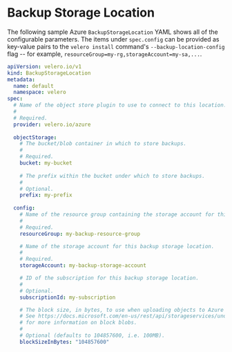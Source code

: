 # Backup Storage Location

The following sample Azure `BackupStorageLocation` YAML shows all of the configurable parameters. The items under `spec.config` can be provided as key-value pairs to the `velero install` command's `--backup-location-config` flag -- for example, `resourceGroup=my-rg,storageAccount=my-sa,...`.

```yaml
apiVersion: velero.io/v1
kind: BackupStorageLocation
metadata:
  name: default
  namespace: velero
spec:
  # Name of the object store plugin to use to connect to this location.
  #
  # Required.
  provider: velero.io/azure
  
  objectStorage:
    # The bucket/blob container in which to store backups.
    #
    # Required.
    bucket: my-bucket
    
    # The prefix within the bucket under which to store backups.
    #
    # Optional.
    prefix: my-prefix
  
  config:
    # Name of the resource group containing the storage account for this backup storage location.
    #
    # Required.
    resourceGroup: my-backup-resource-group

    # Name of the storage account for this backup storage location.
    #
    # Required.
    storageAccount: my-backup-storage-account

    # ID of the subscription for this backup storage location.
    #
    # Optional.
    subscriptionId: my-subscription

    # The block size, in bytes, to use when uploading objects to Azure blob storage.
    # See https://docs.microsoft.com/en-us/rest/api/storageservices/understanding-block-blobs--append-blobs--and-page-blobs#about-block-blobs
    # for more information on block blobs.
    # 
    # Optional (defaults to 104857600, i.e. 100MB).
    blockSizeInBytes: "104857600"
```
